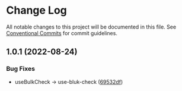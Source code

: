 # Change Log

All notable changes to this project will be documented in this file.
See [Conventional Commits](https://conventionalcommits.org) for commit guidelines.

## 1.0.1 (2022-08-24)


### Bug Fixes

* useBulkCheck -> use-bluk-check ([69532df](https://github.com/kufu/tamatebako/commit/69532dfbfe7160ac63dc2ed3b998aadca83dbc90))
